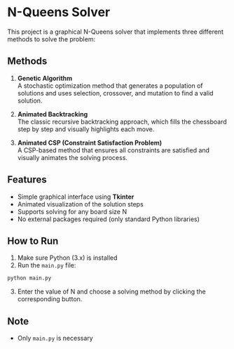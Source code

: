 # N-Queens Solver

This project is a graphical N-Queens solver that implements three different methods to solve the problem:

## Methods
1. **Genetic Algorithm**  
   A stochastic optimization method that generates a population of solutions and uses selection, crossover, and mutation to find a valid solution.

2. **Animated Backtracking**  
   The classic recursive backtracking approach, which fills the chessboard step by step and visually highlights each move.

3. **Animated CSP (Constraint Satisfaction Problem)**  
   A CSP-based method that ensures all constraints are satisfied and visually animates the solving process.

## Features
- Simple graphical interface using **Tkinter**  
- Animated visualization of the solution steps  
- Supports solving for any board size N  
- No external packages required (only standard Python libraries)

## How to Run
1. Make sure Python (3.x) is installed  
2. Run the `main.py` file:
```bash
python main.py
```
3. Enter the value of N and choose a solving method by clicking the corresponding button.

## Note
- Only `main.py` is necessary
